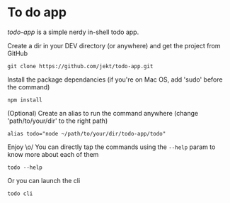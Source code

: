 # To do app
*todo-app* is a simple nerdy in-shell todo app.

Create a dir in your DEV directory (or anywhere) and get the project from GitHub
```
git clone https://github.com/jekt/todo-app.git
```
Install the package dependancies (if you're on Mac OS, add 'sudo' before the command)
```
npm install
```
(Optional) Create an alias to run the command anywhere (change 'path/to/your/dir' to the right path)
```
alias todo="node ~/path/to/your/dir/todo-app/todo"
```
Enjoy \o/
You can directly tap the commands using the `--help` param to know more about each of them
```
todo --help
```
Or you can launch the cli
```
todo cli
```
